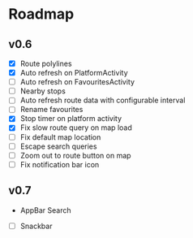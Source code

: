 Roadmap
=======

v0.6
----
- [x] Route polylines
- [x] Auto refresh on PlatformActivity
- [ ] Auto refresh on FavouritesActivity
- [ ] Nearby stops
- [ ] Auto refresh route data with configurable interval
- [ ] Rename favourites
- [x] Stop timer on platform activity
- [x] Fix slow route query on map load
- [ ] Fix default map location
- [ ] Escape search queries
- [ ] Zoom out to route button on map
- [ ] Fix notification bar icon

v0.7
----
- AppBar Search
- [ ] Snackbar
